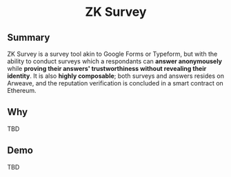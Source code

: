 <div align="center">
  <h1>ZK Survey</h1>
</div>


## Summary
ZK Survey is a survey tool akin to Google Forms or Typeform, but with the ability to conduct surveys which a respondants can **answer anonymousely** while **proving their answers' trustworthiness without revealing their identity**. It is also **highly composable**; both surveys and answers resides on Arweave, and the reputation verification is concluded in a smart contract on Ethereum.

## Why
TBD


## Demo
TBD
